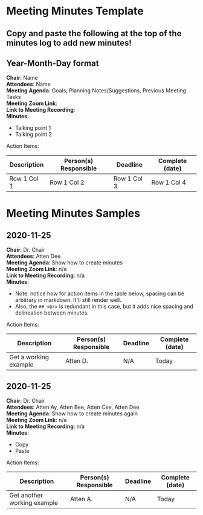 # Meeting Minutes Template
## Copy and paste the following at the top of the minutes log to add new minutes!
## Year-Month-Day format
**Chair**: Name<br>
**Attendees**: Name<br>
**Meeting Agenda**: Goals, Planning Notes/Suggestions, Previous Meeting Tasks<br>
**Meeting Zoom Link**:<br>
**Link to Meeting Recording**:<br>
**Minutes**:
- Talking point 1
- Talking point 2

Action Items:

| Description  | Person(s) Responsible | Deadline    | Complete (date) |
| ------------ | --------------------- | ----------- | --------------- |
| Row 1 Col 1  | Row 1 Col 2           | Row 1 Col 3 | Row 1 Col 4     |

# Meeting Minutes Samples
## 2020-11-25
**Chair**: Dr. Chair<br>
**Attendees**: Atten Dee<br>
**Meeting Agenda**: Show how to create minutes<br>
**Meeting Zoom Link**: n/a<br>
**Link to Meeting Recording**: n/a<br>
**Minutes**:
- Note: notice how for action items in the table below, spacing can be arbitrary in markdown. It'll still render well.
- Also, the `## <br>` is redundant in this case, but it adds nice spacing and delineation between minutes.

Action Items:

| Description  | Person(s) Responsible | Deadline | Complete (date) |
| ------------ | --------------------- | -------- | --------------- |
| Get a working example  | Atten D.           | N/A    | Today     |

## 2020-11-25
**Chair**: Dr. Chair<br>
**Attendees**: Atten Ay, Atten Bee, Atten Cee, Atten Dee<br>
**Meeting Agenda**: Show how to create minutes again<br>
**Meeting Zoom Link**: n/a<br>
**Link to Meeting Recording**: n/a<br>
**Minutes**:
- Copy
- Paste

Action Items:

| Description  | Person(s) Responsible | Deadline | Complete (date) |
| ------------ | --------------------- | -------- | --------------- |
| Get another working example  | Atten A.           | N/A    | Today     |
